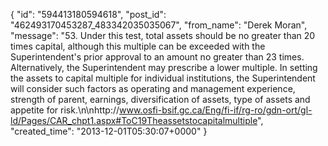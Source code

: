  {
   "id": "594413180594618",
   "post_id": "462493170453287_483342035035067",
   "from_name": "Derek Moran",
   "message": "53. Under this test, total assets should be no greater than 20 times capital, although this multiple can be exceeded with the Superintendent's prior approval to an amount no greater than 23 times. Alternatively, the Superintendent may prescribe a lower multiple. In setting the assets to capital multiple for individual institutions, the Superintendent will consider such factors as operating and management experience, strength of parent, earnings, diversification of assets, type of assets and appetite for risk.\n\nhttp://www.osfi-bsif.gc.ca/Eng/fi-if/rg-ro/gdn-ort/gl-ld/Pages/CAR_chpt1.aspx#ToC19Theassetstocapitalmultiple",
   "created_time": "2013-12-01T05:30:07+0000"
 }
